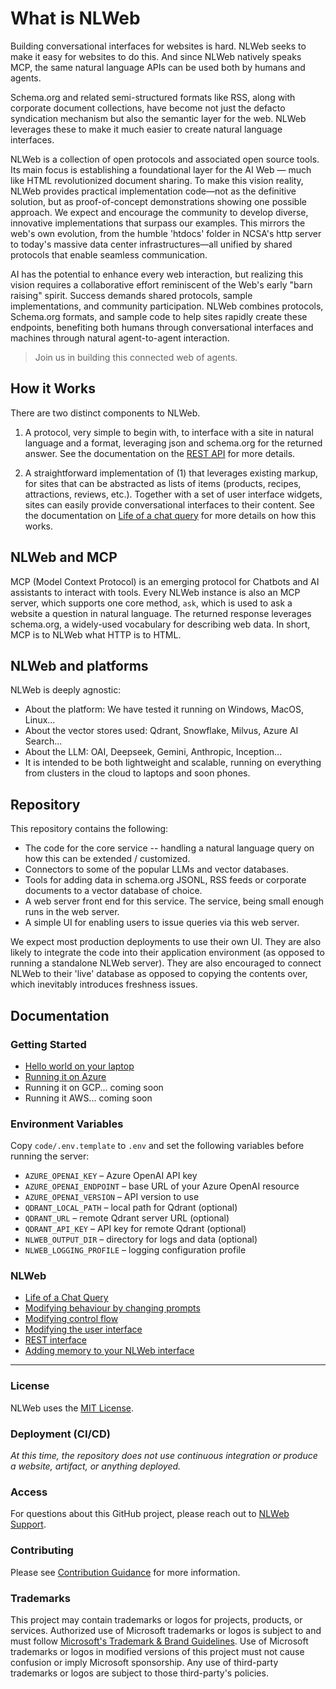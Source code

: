 # What is NLWeb

Building conversational interfaces for websites is hard. NLWeb seeks to make it easy for websites to do this. And since NLWeb natively speaks MCP, the same natural language APIs can be used both by humans and agents.

Schema.org and related semi-structured formats like RSS, along with corporate document collections, have become not just the defacto syndication mechanism but also the semantic layer for the web. NLWeb leverages these to make it much easier to create natural language interfaces.

NLWeb is a collection of open protocols and associated open source tools. Its main focus is establishing a foundational layer for the AI Web — much like HTML revolutionized document sharing. To make this vision reality, NLWeb provides practical implementation code—not as the definitive solution, but as proof-of-concept demonstrations showing one possible approach. We expect and encourage the community to develop diverse, innovative implementations that surpass our examples. This mirrors the web's own evolution, from the humble 'htdocs' folder in NCSA's http server to today's massive data center infrastructures—all unified by shared protocols that enable seamless communication.

AI has the potential to enhance every web interaction, but realizing this vision requires a collaborative effort reminiscent of the Web's early "barn raising" spirit. Success demands shared protocols, sample implementations, and community participation. NLWeb combines protocols, Schema.org formats, and sample code to help sites rapidly create these endpoints, benefiting both humans through conversational interfaces and machines through natural agent-to-agent interaction.

> Join us in building this connected web of agents.

## How it Works

 There are two distinct components to NLWeb.

 1. A protocol, very simple to begin with, to interface with a site in natural
     language and a format, leveraging json and schema.org for the returned answer.
     See the documentation on the [REST API](/docs/nlweb-rest-api.md) for more details.

 2. A straightforward implementation of (1) that leverages existing markup, for
      sites that can be abstracted as lists of items (products, recipes, attractions,
      reviews, etc.). Together with a set of user interface widgets, sites can
      easily provide conversational interfaces to their content. See the documentation
      on [Life of a chat query](docs/life-of-a-chat-query.md) for more details on how this works.

## NLWeb and MCP

 MCP (Model Context Protocol) is an emerging protocol for Chatbots and AI assistants
 to interact with tools. Every NLWeb instance is also an MCP server, which supports one core method,
 <code>ask</code>, which is used to ask a website a question in natural language. The returned response
 leverages schema.org, a widely-used vocabulary for describing web data. In short, MCP is to NLWeb what HTTP is to HTML.

## NLWeb and platforms

NLWeb is deeply agnostic:

- About the platform: We have tested it running on Windows, MacOS, Linux...
- About the vector stores used: Qdrant, Snowflake, Milvus, Azure AI Search...
- About the LLM: OAI, Deepseek, Gemini, Anthropic, Inception...
- It is intended to be both lightweight and scalable, running on everything from clusters
  in the cloud to laptops and soon phones.

## Repository

This repository contains the following:

- The code for the core service -- handling a natural language query on how this can be extended / customized.
- Connectors to some of the popular LLMs and vector databases.
- Tools for adding data in schema.org JSONL, RSS feeds or corporate documents to a vector database of choice.
- A web server front end for this service. The service, being small enough runs in the web server.
- A simple UI for enabling users to issue queries via this web server.

We expect most production deployments to use their own UI. They are also likely to integrate the code into their application environment (as opposed to running a standalone NLWeb server). They are also encouraged to connect NLWeb to their 'live' database as opposed to copying the contents over, which inevitably introduces freshness issues.

## Documentation

### Getting Started

- [Hello world on your laptop](docs/nlweb-hello-world.md)
- [Running it on Azure](docs/setup-azure.md)
- Running it on GCP... coming soon
- Running it AWS... coming soon

### Environment Variables

Copy `code/.env.template` to `.env` and set the following variables before
running the server:

- `AZURE_OPENAI_KEY` – Azure OpenAI API key
- `AZURE_OPENAI_ENDPOINT` – base URL of your Azure OpenAI resource
- `AZURE_OPENAI_VERSION` – API version to use
- `QDRANT_LOCAL_PATH` – local path for Qdrant (optional)
- `QDRANT_URL` – remote Qdrant server URL (optional)
- `QDRANT_API_KEY` – API key for remote Qdrant (optional)
- `NLWEB_OUTPUT_DIR` – directory for logs and data (optional)
- `NLWEB_LOGGING_PROFILE` – logging configuration profile

### NLWeb

- [Life of a Chat Query](docs/life-of-a-chat-query.md)
- [Modifying behaviour by changing prompts](docs/nlweb-prompts.md)
- [Modifying control flow](docs/nlweb-control-flow.md)
- [Modifying the user interface](/docs/user-interface.md)
- [REST interface](docs/nlweb-rest-api.md)
- [Adding memory to your NLWeb interface](/docs/nlweb-memory.md)

---

### License

NLWeb uses the [MIT License](LICENSE).

### Deployment (CI/CD)

_At this time, the repository does not use continuous integration or produce a website, artifact, or anything deployed._

### Access

For questions about this GitHub project, please reach out to [NLWeb Support](mailto:NLWebSup@microsoft.com).

### Contributing

Please see [Contribution Guidance](CONTRIBUTING.md) for more information.

### Trademarks

This project may contain trademarks or logos for projects, products, or services. Authorized use of Microsoft trademarks or logos is subject to and must follow [Microsoft's Trademark & Brand Guidelines](https://www.microsoft.com/en-us/legal/intellectualproperty/trademarks/usage/general). Use of Microsoft trademarks or logos in modified versions of this project must not cause confusion or imply Microsoft sponsorship. Any use of third-party trademarks or logos are subject to those third-party's policies.
